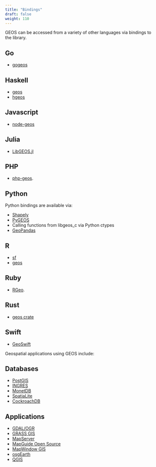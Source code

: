 ```yaml
---
title: "Bindings"
draft: false
weight: 110
---
```


GEOS can be accessed from a variety of other languages via bindings to the library.

## Go
* [gogeos](https://github.com/twpayne/go-geos)

## Haskell
* [geos](http://hackage.haskell.org/package/geos)
* [hgeos](http://hackage.haskell.org/package/hgeos)

## Javascript
* [node-geos](https://github.com/kashif/node-geos)

## Julia
* [LibGEOS.jl](https://github.com/JuliaGeo/LibGEOS.jl)

## PHP
* [php-geos](https://git.osgeo.org/gitea/geos/php-geos).

## Python
Python bindings are available via:

* [Shapely](http://pypi.python.org/pypi/Shapely)
* [PyGEOS](https://github.com/pygeos/pygeos)
* Calling functions from libgeos_c via Python ctypes
* [GeoPandas](https://github.com/geopandas/geopandas)

## R
* [sf](https://CRAN.R-project.org/package=sf)
* [geos](https://cran.r-project.org/web/packages/geos/index.html)

## Ruby
* [RGeo](https://github.com/rgeo/rgeo).

## Rust
* [geos crate](https://crates.io/crates/geos)

## Swift
* [GeoSwift](https://github.com/GEOSwift/GEOSwift)

Geospatial applications using GEOS include:

## Databases

 * [PostGIS](http://www.postgis.org)
 * [INGRES](http://www.ingres.com/)
 * [MonetDB](http://monetdb.cwi.nl/)
 * [SpatiaLite](http://www.gaia-gis.it/spatialite/)
 * [CockroachDB](https://github.com/cockroachdb/cockroach)

## Applications

 * [GDAL/OGR](https://gdal.org/)
 * [GRASS GIS](https://grass.osgeo.org/)
 * [MapServer](https://mapserver.org/)
 * [MapGuide Open Source](https://www.osgeo.org/projects/mapguide-open-source/)
 * [MapWindow GIS](https://www.mapwindow.org/)
 * [osgEarth](http://osgearth.org)
 * [QGIS](https://qgis.org/)

